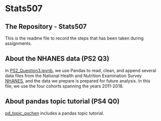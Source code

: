 # Stats507
## The Repository - Stats507
This is the readme file to record the steps that has been taken during assignments.

## About the NHANES data (PS2 Q3)
In [PS2_Question3.ipynb](./PS2_Question3.ipynb), we use Pandas to read, clean, and append several data files from the National Health and Nutrition Examination Survey [NHANES](https://www.cdc.gov/nchs/nhanes/index.htm), and the data we prepare is prepared for future analysis. In this file, we use the four cohorts spanning the years 2011-2018.

## About pandas topic tutorial (PS4 Q0)
[pd_topic_pxchen](./pandas_notes/pd_topic_pxchen.ipynb) includes a pandas topic tutorial.
